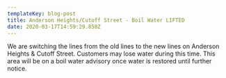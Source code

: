 ```yaml
---
templateKey: blog-post
title: Anderson Heights/Cutoff Street - Boil Water LIFTED
date: 2020-03-17T14:59:29.858Z
---
```

We are switching the lines from the old lines to the new lines on Anderson Heights & Cutoff Street.  Customers may lose water during this time. This area will be on a boil water advisory once water is restored until further notice.
